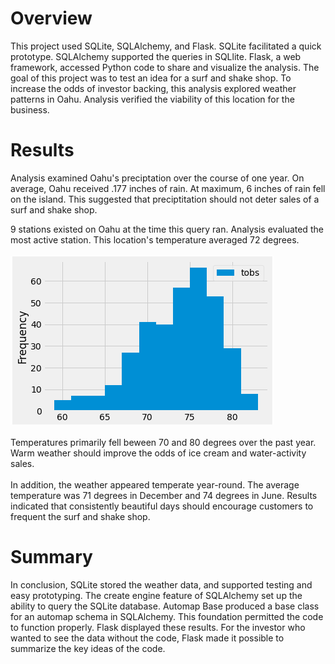 # Overview
This project used SQLite, SQLAlchemy, and Flask. SQLite facilitated a quick prototype. SQLAlchemy supported the queries in SQLlite. Flask, a web framework, accessed Python code to share and visualize the analysis. The goal of this project was to test an idea for a surf and shake shop. To increase the odds of investor backing, this analysis explored weather patterns in Oahu. Analysis verified the viability of this location for the business.
# Results
Analysis examined Oahu's preciptation over the course of one year. On average, Oahu received .177 inches of rain. At maximum, 6 inches of rain fell on the island. This suggested that preciptitation should not deter sales of a surf and shake shop.

9 stations existed on Oahu at the time this query ran. Analysis evaluated the most active station. This location's temperature averaged 72 degrees. 
\
\
!["Histogram_Surfs_Up_Temp_Analysis.PNG"](https://github.com/dagibbins186/Surfs_Up/blob/main/Surfs_Up/Histogram_Surfs_Up_Temp_Analysis.PNG)
\
\
Temperatures primarily fell beween 70 and 80 degrees over the past year. Warm weather should improve the odds of ice cream and water-activity sales.
\
\
In addition, the weather appeared temperate year-round. The average temperature was 71 degrees in December and 74 degrees in June. Results indicated that consistently beautiful days should encourage customers to frequent the surf and shake shop.
# Summary
In conclusion, SQLite stored the weather data, and supported testing and easy prototyping. The create engine feature of SQLAlchemy set up the ability to query the SQLite database. Automap Base produced a base class for an automap schema in SQLAlchemy. This foundation permitted the code to function properly. Flask displayed these results. For the investor who wanted to see the data without the code, Flask made it possible to summarize the key ideas of the code.
